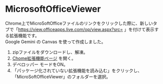 # MicrosoftOfficeViewer  

Chrome上でMicroSoftOfficeファイルのリンクをクリックした際に、新しいタブで「https://view.officeapps.live.com/op/view.aspx?src= 」を付けて表示する拡張機能です。  
Google Gemini の Canvas を使って作成しました。

1. zipファイルをダウンロードし、解凍。
2. [Chome拡張機能ページ](chrome://extensions/ "Chome拡張機能ページ") を開く。
3. デベロッパー モードをON。  
4. 「パッケージ化されていない拡張機能を読み込む」をクリックし、「MicroSoftOfficeViewer」のフォルダーを選択。
